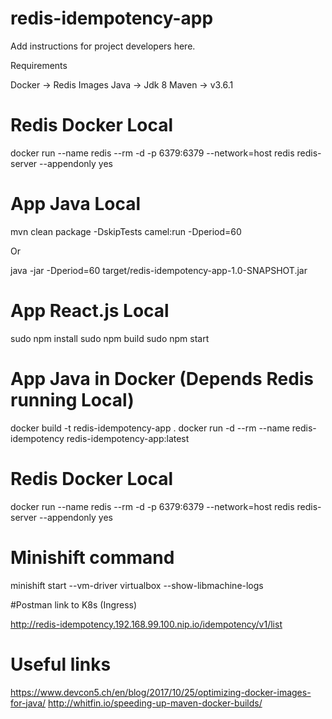 #  redis-idempotency-app

Add instructions for project developers here.

Requirements

Docker  -> Redis Images
Java    -> Jdk 8
Maven   -> v3.6.1


# Redis Docker Local

docker run --name redis --rm -d -p 6379:6379 --network=host redis redis-server --appendonly yes


# App Java Local

mvn clean package -DskipTests camel:run -Dperiod=60

Or

java -jar -Dperiod=60 target/redis-idempotency-app-1.0-SNAPSHOT.jar


# App React.js Local

sudo npm install
sudo npm build
sudo npm start

# App Java in Docker (Depends Redis running Local)

docker build -t redis-idempotency-app .
docker run -d --rm --name redis-idempotency redis-idempotency-app:latest


# Redis Docker Local

docker run --name redis --rm -d -p 6379:6379 --network=host redis redis-server --appendonly yes


# Minishift command
minishift start --vm-driver virtualbox --show-libmachine-logs

#Postman link to K8s (Ingress)

http://redis-idempotency.192.168.99.100.nip.io/idempotency/v1/list

# Useful links
https://www.devcon5.ch/en/blog/2017/10/25/optimizing-docker-images-for-java/
http://whitfin.io/speeding-up-maven-docker-builds/